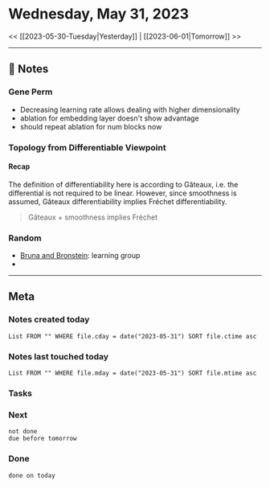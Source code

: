 


# Wednesday, May 31, 2023

<< [[2023-05-30-Tuesday|Yesterday]] | [[2023-06-01|Tomorrow]] >>

---


## 📝 Notes

### Gene Perm

- Decreasing learning rate allows dealing with higher dimensionality
- ablation for embedding layer doesn't show advantage
- should repeat ablation for num blocks now


### Topology from Differentiable Viewpoint
#### Recap 
The definition of differentiability here is according to Gâteaux, i.e. the differential is not required to be linear. However, since smoothness is assumed, Gâteaux differentiability implies Fréchet differentiability.

> Gâteaux + smoothness implies Fréchet


### Random
- [Bruna and Bronstein](https://arxiv.org/pdf/2104.13478.pdf): learning group
- 


---
## Meta
### Notes created today
```dataview
List FROM "" WHERE file.cday = date("2023-05-31") SORT file.ctime asc
```

### Notes last touched today
```dataview
List FROM "" WHERE file.mday = date("2023-05-31") SORT file.mtime asc
```



### Tasks

### Next

```tasks
not done 
due before tomorrow
```

### Done

```tasks
done on today
```
